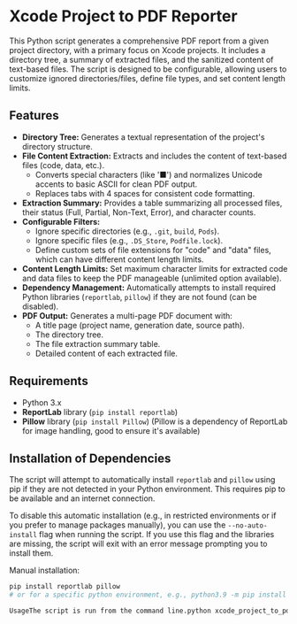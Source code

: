 # Xcode Project to PDF Reporter

This Python script generates a comprehensive PDF report from a given project directory, with a primary focus on Xcode projects. It includes a directory tree, a summary of extracted files, and the sanitized content of text-based files. The script is designed to be configurable, allowing users to customize ignored directories/files, define file types, and set content length limits.

## Features

* **Directory Tree:** Generates a textual representation of the project's directory structure.
* **File Content Extraction:** Extracts and includes the content of text-based files (code, data, etc.).
    * Converts special characters (like '■') and normalizes Unicode accents to basic ASCII for clean PDF output.
    * Replaces tabs with 4 spaces for consistent code formatting.
* **Extraction Summary:** Provides a table summarizing all processed files, their status (Full, Partial, Non-Text, Error), and character counts.
* **Configurable Filters:**
    * Ignore specific directories (e.g., `.git`, `build`, `Pods`).
    * Ignore specific files (e.g., `.DS_Store`, `Podfile.lock`).
    * Define custom sets of file extensions for "code" and "data" files, which can have different content length limits.
* **Content Length Limits:** Set maximum character limits for extracted code and data files to keep the PDF manageable (unlimited option available).
* **Dependency Management:** Automatically attempts to install required Python libraries (`reportlab`, `pillow`) if they are not found (can be disabled).
* **PDF Output:** Generates a multi-page PDF document with:
    * A title page (project name, generation date, source path).
    * The directory tree.
    * The file extraction summary table.
    * Detailed content of each extracted file.

## Requirements

* Python 3.x
* **ReportLab** library (`pip install reportlab`)
* **Pillow** library (`pip install Pillow`) (Pillow is a dependency of ReportLab for image handling, good to ensure it's available)

## Installation of Dependencies

The script will attempt to automatically install `reportlab` and `pillow` using pip if they are not detected in your Python environment. This requires pip to be available and an internet connection.

To disable this automatic installation (e.g., in restricted environments or if you prefer to manage packages manually), you can use the `--no-auto-install` flag when running the script. If you use this flag and the libraries are missing, the script will exit with an error message prompting you to install them.

Manual installation:
```bash
pip install reportlab pillow
# or for a specific python environment, e.g., python3.9 -m pip install ...

UsageThe script is run from the command line.python xcode_project_to_pdf.py <project_path> <output_pdf_path> [options]



